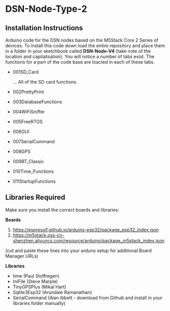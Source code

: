 # DSN-Node-Type-2
## Installation Instructions
Arduino code for the DSN nodes based on the M5Stack Core 2 Series of devices. 
To install this code down load the entire repository and place them in a folder in your sketchbook called **DSN-Node-V4** (take note of the location and capitalisation). You will notice a number of tabs exist. The functions for a part of the code base are loacted in each of these tabs.

*  001SD_Card

   ... All of the SD card functions.
 
*  002PrettyPrint
*  003DatabaseFunctions
*  004WiFiSniffer
*  005FreeRTOS
*  006GUI
*  007SerialCommand
*  008GPS
*  009BT_Classic
*  010Time_Functions
*  011StartupFunctions

## Libraries Required
Make sure you install the correct boards and libraries:

**Boards**

1. https://espressif.github.io/arduino-esp32/package_esp32_index.json
2. https://m5stack.oss-cn-shenzhen.aliyuncs.com/resource/arduino/package_m5stack_index.json

(cut and paste these lines into your arduno setup for additional Board Manager URLs)

**Libraries**
* time (Paul Stoffregen)
* IniFile (Steve Marple)
* TinyGPSPlus (Mikal Hart)
* Sqlite3Esp32 (Arundale Ramanathan)
* SerialCommand (Alan Ibbett - download from Github and install in your libraries folder manually)


